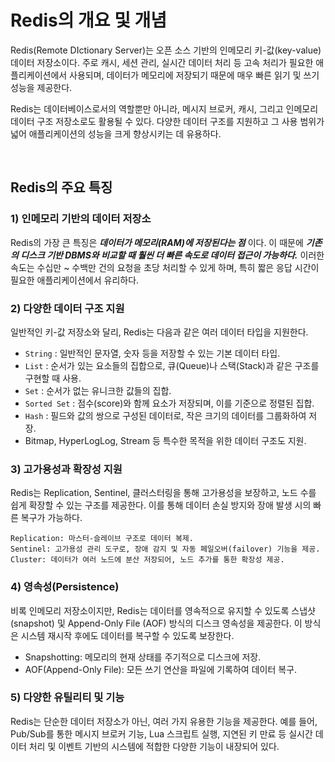 # Redis의 개요 및 개념
Redis(Remote DIctionary Server)는 오픈 소스 기반의 인메모리 키-값(key-value) 데이터 저장소이다. 주로 캐시, 세션 관리, 실시간 데이터 처리 등 고속 처리가 필요한 애플리케이션에서 사용되며, 데이터가 메모리에 저장되기 때문에 매우 빠른 읽기 및 쓰기 성능을 제공한다.

Redis는 데이터베이스로서의 역할뿐만 아니라, 메시지 브로커, 캐시, 그리고 인메모리 데이터 구조 저장소로도 활용될 수 있다. 다양한 데이터 구조를 지원하고 그 사용 범위가 넓어 애플리케이션의 성능을 크게 향상시키는 데 유용하다.

<br/>

## Redis의 주요 특징
### 1) 인메모리 기반의 데이터 저장소
Redis의 가장 큰 특징은 ***데이터가 메모리(RAM)에 저장된다는 점*** 이다. 이 때문에 ___기존의 디스크 기반 DBMS와 비교할 때 훨씬 더 빠른 속도로 데이터 접근이 가능하다.___ 이러한 속도는 수십만 ~ 수백만 건의 요청을 초당 처리할 수 있게 하며, 특히 짧은 응답 시간이 필요한 애플리케이션에서 유리하다.


### 2) 다양한 데이터 구조 지원
일반적인 키-값 저장소와 달리, Redis는 다음과 같은 여러 데이터 타입을 지원한다.

- `String` : 일반적인 문자열, 숫자 등을 저장할 수 있는 기본 데이터 타입.
- `List` : 순서가 있는 요소들의 집합으로, 큐(Queue)나 스택(Stack)과 같은 구조를 구현할 때 사용.
- `Set` : 순서가 없는 유니크한 값들의 집합.
- `Sorted Set` : 점수(score)와 함께 요소가 저장되며, 이를 기준으로 정렬된 집합.
- `Hash` : 필드와 값의 쌍으로 구성된 데이터로, 작은 크기의 데이터를 그룹화하여 저장.
- Bitmap, HyperLogLog, Stream 등 특수한 목적을 위한 데이터 구조도 지원.


### 3) 고가용성과 확장성 지원
Redis는 Replication, Sentinel, 클러스터링을 통해 고가용성을 보장하고, 노드 수를 쉽게 확장할 수 있는 구조를 제공한다. 이를 통해 데이터 손실 방지와 장애 발생 시의 빠른 복구가 가능하다.
```
Replication: 마스터-슬레이브 구조로 데이터 복제.
Sentinel: 고가용성 관리 도구로, 장애 감지 및 자동 페일오버(failover) 기능을 제공.
Cluster: 데이터가 여러 노드에 분산 저장되어, 노드 추가를 통한 확장성 제공.
```


### 4) 영속성(Persistence)
비록 인메모리 저장소이지만, Redis는 데이터를 영속적으로 유지할 수 있도록 스냅샷(snapshot) 및 Append-Only File (AOF) 방식의 디스크 영속성을 제공한다. 이 방식은 시스템 재시작 후에도 데이터를 복구할 수 있도록 보장한다.

- Snapshotting: 메모리의 현재 상태를 주기적으로 디스크에 저장.
- AOF(Append-Only File): 모든 쓰기 연산을 파일에 기록하여 데이터 복구.


### 5) 다양한 유틸리티 및 기능
Redis는 단순한 데이터 저장소가 아닌, 여러 가지 유용한 기능을 제공한다. 예를 들어, Pub/Sub를 통한 메시지 브로커 기능, Lua 스크립트 실행, 지연된 키 만료 등 실시간 데이터 처리 및 이벤트 기반의 시스템에 적합한 다양한 기능이 내장되어 있다.
